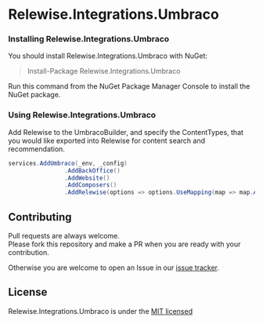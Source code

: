 # Relewise.Integrations.Umbraco

### Installing Relewise.Integrations.Umbraco

You should install Relewise.Integrations.Umbraco with NuGet:

> Install-Package Relewise.Integrations.Umbraco

Run this command from the NuGet Package Manager Console to install the NuGet package.

### Using Relewise.Integrations.Umbraco

Add Relewise to the UmbracoBuilder, and specify the ContentTypes, that you would like exported into Relewise for content search and recommendation.

```csharp
services.AddUmbraco(_env, _config)
                .AddBackOffice()
                .AddWebsite()
                .AddComposers()
                .AddRelewise(options => options.UseMapping(map => map.AutoMapping("LandingPage", "ContentPage")))
```

## Contributing

Pull requests are always welcome.  
Please fork this repository and make a PR when you are ready with your contribution.  

Otherwise you are welcome to open an Issue in our [issue tracker](https://github.com/Relewise/relewise-integrations-umbraco/issues).

## License

Relewise.Integrations.Umbraco is under the [MIT licensed](./LICENSE)
